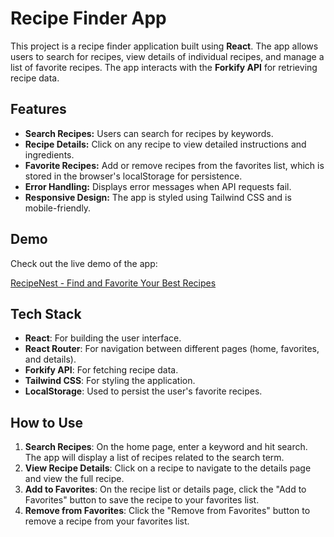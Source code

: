 # Recipe Finder App

This project is a recipe finder application built using **React**. The app allows users to search for recipes, view details of individual recipes, and manage a list of favorite recipes. The app interacts with the **Forkify API** for retrieving recipe data.

## Features

- **Search Recipes:** Users can search for recipes by keywords.
- **Recipe Details:** Click on any recipe to view detailed instructions and ingredients.
- **Favorite Recipes:** Add or remove recipes from the favorites list, which is stored in the browser's localStorage for persistence.
- **Error Handling:** Displays error messages when API requests fail.
- **Responsive Design:** The app is styled using Tailwind CSS and is mobile-friendly.

## Demo

Check out the live demo of the app:

[RecipeNest - Find and Favorite Your Best Recipes ](https://your-demo-link-here.com)

## Tech Stack

- **React**: For building the user interface.
- **React Router**: For navigation between different pages (home, favorites, and details).
- **Forkify API**: For fetching recipe data.
- **Tailwind CSS**: For styling the application.
- **LocalStorage**: Used to persist the user's favorite recipes.

## How to Use

1. **Search Recipes**: On the home page, enter a keyword and hit search. The app will display a list of recipes related to the search term.
2. **View Recipe Details**: Click on a recipe to navigate to the details page and view the full recipe.
3. **Add to Favorites**: On the recipe list or details page, click the "Add to Favorites" button to save the recipe to your favorites list.
4. **Remove from Favorites**: Click the "Remove from Favorites" button to remove a recipe from your favorites list.
